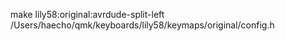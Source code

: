 make lily58:original:avrdude-split-left
/Users/haecho/qmk/keyboards/lily58/keymaps/original/config.h